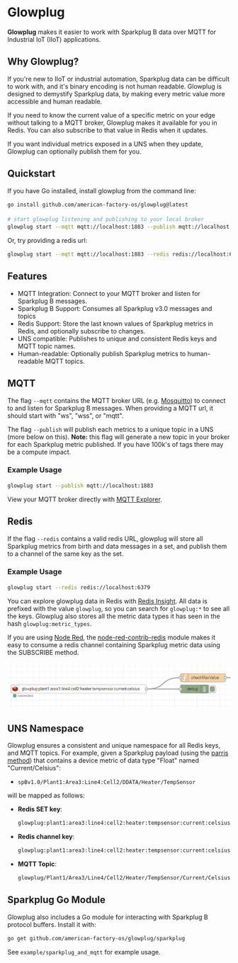 # Glowplug
**Glowplug** makes it easier to work with Sparkplug B data over MQTT for Industrial IoT (IIoT) applications.

## Why Glowplug?
If you're new to IIoT or industrial automation, Sparkplug data can be difficult to work with, and it's binary encoding is not human readable. Glowplug is designed to demystify Sparkplug data, by making every metric value more accessible and human readable. 

If you need to know the current value of a specific metric on your edge without talking to a MQTT broker, Glowplug makes it available for you in Redis. You can also subscribe to that value in Redis when it updates.

If you want individual metrics exposed in a UNS when they update, Glowplug can optionally publish them for you.

## Quickstart

If you have Go installed, install glowplug from the command line:

```bash
go install github.com/american-factory-os/glowplug@latest

# start glowplug listening and publishing to your local broker
glowplug start --mqtt mqtt://localhost:1883 --publish mqtt://localhost:1883
```

Or, try providing a redis url:
```bash
glowplug start --mqtt mqtt://localhost:1883 --redis redis://localhost:6379 
```

## Features

* MQTT Integration: Connect to your MQTT broker and listen for Sparkplug B messages.
* Sparkplug B Support: Consumes all Sparkplug v3.0 messages and topics
* Redis Support: Store the last known values of Sparkplug metrics in Redis, and optionally subscribe to changes.
* UNS compatible: Publishes to unique and consistent Redis keys and MQTT topic names.
* Human-readable: Optionally publish Sparkplug metrics to human-readable MQTT topics.

## MQTT
The flag `--mqtt` contains the MQTT broker URL (e.g. [Mosquitto](https://github.com/eclipse/mosquitto)) to connect to and listen for Sparkplug B messages. When providing a MQTT url, it should start with "ws", "wss", or "mqtt".

The flag `--publish` will publish each metrics to a unique topic in a UNS (more below on this). **Note:** this flag will generate a new topic in your broker for each Sparkplug metric published. If you have 100k's of tags there may be a compute impact.

### Example Usage
```bash
glowplug start --publish mqtt://localhost:1883
```
View your MQTT broker directly with [MQTT Explorer](https://mqtt-explorer.com/).

## Redis
If the flag `--redis` contains a valid redis URL, glowplug will store all Sparkplug metrics from birth and data messages in a set, and publish them to a channel of the same key as the set.

### Example Usage

```bash
glowplug start --redis redis://localhost:6379
```

You can explore glowplug data in Redis with [Redis Insight](https://redis.io/insight/). All data is prefixed with the value `glowplug`, so you can search for `glowplug:*` to see all the keys. Glowplug also stores all the metric data types it has seen in the hash `glowplug:metric_types`. 

If you are using [Node Red](https://nodered.org/), the [node-red-contrib-redis](https://flows.nodered.org/node/node-red-contrib-redis) module makes it easy to consume a redis channel containing Sparkplug metric data using the SUBSCRIBE method.

<img src="example/redis-in-node-red.png" />

## UNS Namespace

Glowplug ensures a consistent and unique namespace for all Redis keys, and MQTT topics. For example, given a Sparkplug payload (using the [parris method](https://www.hivemq.com/blog/implementing-unified-namespace-uns-mqtt-sparkplug/)) that contains a device metric of data type "Float" named "Current/Celsius":

* `spBv1.0/Plant1:Area3:Line4:Cell2/DDATA/Heater/TempSensor`

will be mapped as follows:

- **Redis SET key**:
    ```txt
    glowplug:plant1:area3:line4:cell2:heater:tempsensor:current:celsius
    ```
- **Redis channel key**:
    ```txt
    glowplug:plant1:area3:line4:cell2:heater:tempsensor:current:celsius
    ```    
- **MQTT Topic**:
    ```txt
    glowplug/Plant1/Area3/Line4/Cell2/Heater/TempSensor/Current/Celsius
    ```

## Sparkplug Go Module

Glowplug also includes a Go module for interacting with Sparkplug B protocol buffers. Install it with:

```bash
go get github.com/american-factory-os/glowplug/sparkplug
```

See `example/sparkplug_and_mqtt` for example usage.


